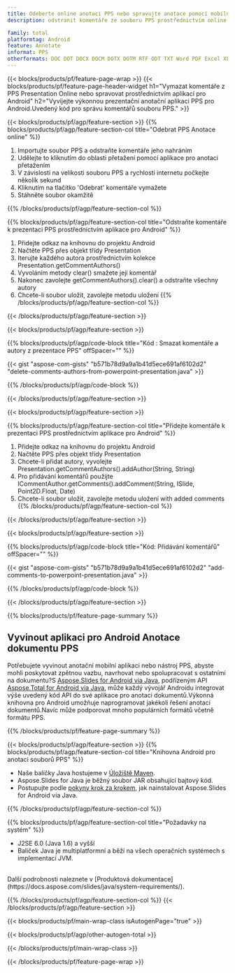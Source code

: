 ```yaml
---
title: Odeberte online anotaci PPS nebo spravujte anotace pomocí mobilních aplikací pro Android
description: odstranit komentáře ze souboru PPS prostřednictvím online aplikace zdarma.Android API kód pro správu komentářů souborů PPS.

family: total
platformtag: Android
feature: Annotate
informat: PPS
otherformats: DOC DOT DOCX DOCM DOTX DOTM RTF ODT TXT Word PDF Excel XLS XLSX XLSB XLSM XLT XLTX XLTM CSV TSV ODS Powerpoint PPT PPS PPTX POTX PPSX PPTM PPSM POTM ODP
---
```

{{< blocks/products/pf/feature-page-wrap >}}
{{< blocks/products/pf/feature-page-header-widget h1="Vymazat komentáře z PPS Presentation Online nebo spravovat prostřednictvím aplikací pro Android" h2="Vyvíjejte výkonnou prezentační anotační aplikaci PPS pro Android.Uvedený kód pro správu komentářů souboru PPS." >}}

{{< blocks/products/pf/agp/feature-section >}}
{{% blocks/products/pf/agp/feature-section-col title="Odebrat PPS Anotace online" %}}

1. Importujte soubor PPS a odstraňte komentáře jeho nahráním
1. Udělejte to kliknutím do oblasti přetažení pomocí aplikace pro anotaci přetažením
1. V závislosti na velikosti souboru PPS a rychlosti internetu počkejte několik sekund
1. Kliknutím na tlačítko 'Odebrat' komentáře vymažete
1. Stáhněte soubor okamžitě

{{% /blocks/products/pf/agp/feature-section-col %}}

{{% blocks/products/pf/agp/feature-section-col title="Odstraňte komentáře k prezentaci PPS prostřednictvím aplikace pro Android" %}}

1. Přidejte odkaz na knihovnu do projektu Android
1. Načtěte PPS přes objekt třídy Presentation
1. Iterujte každého autora prostřednictvím kolekce Presentation.getCommentAuthors()
1. Vyvoláním metody clear() smažete její komentář
1. Nakonec zavolejte getCommentAuthors().clear() a odstraňte všechny autory
1. Chcete-li soubor uložit, zavolejte metodu uložení
{{% /blocks/products/pf/agp/feature-section-col %}}

{{< /blocks/products/pf/agp/feature-section >}}

{{< blocks/products/pf/agp/feature-section >}}

{{% blocks/products/pf/agp/code-block title="Kód : Smazat komentáře a autory z prezentace PPS" offSpacer="" %}}

{{< gist "aspose-com-gists" "b571b78d9a9a1b41d5ece691af6102d2" "delete-comments-authors-from-powerpoint-presentation.java" >}}

{{% /blocks/products/pf/agp/code-block %}}

{{< /blocks/products/pf/agp/feature-section >}}


{{< blocks/products/pf/agp/feature-section >}}

{{% blocks/products/pf/agp/feature-section-col title="Přidejte komentáře k prezentaci PPS prostřednictvím aplikace pro Android" %}}

1. Přidejte odkaz na knihovnu do projektu Android
1. Načtěte PPS přes objekt třídy Presentation
1. Chcete-li přidat autory, vyvolejte Presentation.getCommentAuthors().addAuthor(String, String)
1. Pro přidávání komentářů použijte ICommentAuthor.getComments().addComment(String, ISlide, Point2D.Float, Date)
1. Chcete-li soubor uložit, zavolejte metodu uložení with added comments
{{% /blocks/products/pf/agp/feature-section-col %}}

{{< /blocks/products/pf/agp/feature-section >}}

{{< blocks/products/pf/agp/feature-section >}}

{{% blocks/products/pf/agp/code-block title="Kód: Přidávání komentářů" offSpacer="" %}}

{{< gist "aspose-com-gists" "b571b78d9a9a1b41d5ece691af6102d2" "add-comments-to-powerpoint-presentation.java" >}}

{{% /blocks/products/pf/agp/code-block %}}

{{< /blocks/products/pf/agp/feature-section >}}


{{% blocks/products/pf/feature-page-summary %}}


<h2>Vyvinout aplikaci pro Android Anotace dokumentu PPS</h2>

Potřebujete vyvinout anotační mobilní aplikaci nebo nástroj PPS, abyste mohli poskytovat zpětnou vazbu, navrhovat nebo spolupracovat s ostatními na dokumentu?S [Aspose.Slides for Android via Java](https://products.aspose.com/slides/cs/android-java/), podřízeným API [Aspose.Total for Android via Java](https://products.aspose.com/total/cs/android-java/), může každý vývojář Androidu integrovat výše uvedený kód API do své aplikace pro anotaci dokumentů.Výkonná knihovna pro Android umožňuje naprogramovat jakékoli řešení anotací dokumentů.Navíc může podporovat mnoho populárních formátů včetně formátu PPS.<br />

{{% /blocks/products/pf/feature-page-summary %}}

{{< blocks/products/pf/agp/feature-section >}}
{{% blocks/products/pf/agp/feature-section-col title="Knihovna Android pro anotaci souborů PPS" %}}

- Naše balíčky Java hostujeme v [Úložiště Maven](https://releases.aspose.com/java/repo/com/aspose/aspose-slides/). 
- Aspose.Slides for Java je běžný soubor JAR obsahující bajtový kód.
- Postupujte podle [pokyny krok za krokem](https://docs.aspose.com/slides/java/installation/#install-aspose-slides-for-java-from-maven-repository), jak nainstalovat Aspose.Slides for Android via Java.

{{% /blocks/products/pf/agp/feature-section-col %}}

{{% blocks/products/pf/agp/feature-section-col title="Požadavky na systém" %}}

- J2SE 6.0 (Java 1.6) a vyšší
- Balíček Java je multiplatformní a běží na všech operačních systémech s implementací JVM.

<br />
Další podrobnosti naleznete v [Produktová dokumentace](https://docs.aspose.com/slides/java/system-requirements/).

{{% /blocks/products/pf/agp/feature-section-col %}}
{{< /blocks/products/pf/agp/feature-section >}}

{{< blocks/products/pf/main-wrap-class isAutogenPage="true" >}}

{{< blocks/products/pf/agp/other-autogen-total >}}

{{< /blocks/products/pf/main-wrap-class >}}

{{< /blocks/products/pf/feature-page-wrap >}}
